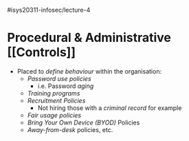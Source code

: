 #isys20311-infosec/lecture-4 
# Procedural & Administrative [[Controls]]

- Placed to *define behaviour* within the organisation:
	- *Password use policies*
		- i.e. Password *aging*
	- *Training programs*
	- *Recruitment Policies*
		- Not hiring those with a *criminal record* for example
	- *Fair usage policies*
	- *Bring Your Own Device (BYOD)* Policies
	- *Away-from-desk* policies, etc.
